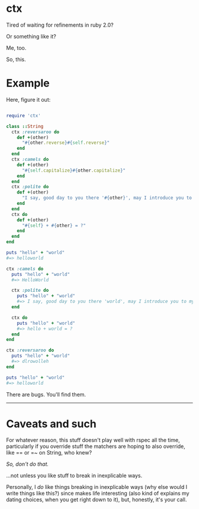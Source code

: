 ctx
===

Tired of waiting for refinements in ruby 2.0?

Or something like it?

Me, too.

So, this.

Example
===

Here, figure it out:

```ruby

require 'ctx'

class ::String
  ctx :reversaroo do
    def +(other)
      "#{other.reverse}#{self.reverse}"
    end
  end
  ctx :camels do
    def +(other)
      "#{self.capitalize}#{other.capitalize}"
    end
  end
  ctx :polite do
    def +(other)
      "I say, good day to you there '#{other}', may I introduce you to my good friend '#{self}'?"
    end
  end
  ctx do
    def +(other)
      "#{self} + #{other} = ?"
    end
  end
end

puts "hello" + "world"
#=> helloworld

ctx :camels do
  puts "hello" + "world"
  #=> HelloWorld

  ctx :polite do
    puts "hello" + "world"
    #=> I say, good day to you there 'world', may I introduce you to my good friend 'hello'?
  end

  ctx do
    puts "hello" + "world"
    #=> hello + world = ?
  end
end

ctx :reversaroo do
  puts "hello" + "world"
  #=> dlrowolleh
end

puts "hello" + "world"
#=> helloworld

```

There are bugs.  You'll find them.

---

Caveats and such
===

For whatever reason, this stuff doesn't play well with rspec all the time,
particularly if you override stuff the matchers are hoping to also override,
like == or =~ on String, who knew?

*So, don't do that.*

...not unless you like stuff to break in inexplicable ways.

Personally, I *do* like things breaking in inexplicable ways (why else would I write things like this?)
since makes life interesting (also kind of explains my dating choices, when you get right down to it),
but, honestly, it's your call.

